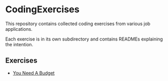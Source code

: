 # CodingExercises

This repository contains collected coding exercises from various job applications.

Each exercise is in its own subdirectory and contains READMEs explaining the intention.

## Exercises

- [You Need A Budget](You%20Need%20A%20Budget,%20March%202021/README.md)
